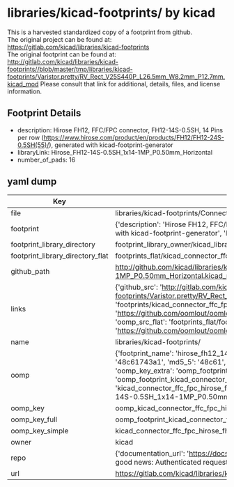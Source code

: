 # libraries/kicad-footprints/ by kicad  
This is a harvested standardized copy of a footprint from github.  
The original project can be found at:  
https://gitlab.com/kicad/libraries/kicad-footprints  
The original footprint can be found at:
http://gitlab.com/kicad/libraries/kicad-footprints//blob/master/tmp/libraries/kicad-footprints/Varistor.pretty/RV_Rect_V25S440P_L26.5mm_W8.2mm_P12.7mm.kicad_mod
Please consult that link for additional, details, files, and license information.  
## Footprint Details
* description: Hirose FH12, FFC/FPC connector, FH12-14S-0.5SH, 14 Pins per row (https://www.hirose.com/product/en/products/FH12/FH12-24S-0.5SH(55)/), generated with kicad-footprint-generator  
* libraryLink: Hirose_FH12-14S-0.5SH_1x14-1MP_P0.50mm_Horizontal  
* number_of_pads: 16  
## yaml dump  
| Key | Value |  
| --- | --- |  
| file | libraries/kicad-footprints/Connector_FFC-FPC.pretty/Hirose_FH12-14S-0.5SH_1x14-1MP_P0.50mm_Horizontal.kicad_mod |  
| footprint | {'description': 'Hirose FH12, FFC/FPC connector, FH12-14S-0.5SH, 14 Pins per row (https://www.hirose.com/product/en/products/FH12/FH12-24S-0.5SH(55)/), generated with kicad-footprint-generator', 'libraryLink': 'Hirose_FH12-14S-0.5SH_1x14-1MP_P0.50mm_Horizontal', 'number_of_pads': 16} |  
| footprint_library_directory | footprint_library_owner/kicad_libraries/kicad-footprints/ |  
| footprint_library_directory_flat | footprints_flat/kicad_connector_ffc_fpc_hirose_fh12_14s_0_5sh_1x14_1mp_p0_50mm_horizontal/working |  
| github_path | http://github.com/kicad/libraries/kicad-footprints//blob/master/tmp/libraries/kicad-footprints/Connector_FFC-FPC.pretty/Hirose_FH12-14S-0.5SH_1x14-1MP_P0.50mm_Horizontal.kicad_mod |  
| links | {'github_src': 'http://gitlab.com/kicad/libraries/kicad-footprints//blob/master/tmp/libraries/kicad-footprints/Varistor.pretty/RV_Rect_V25S440P_L26.5mm_W8.2mm_P12.7mm.kicad_mod', 'github_src_repo': 'https://gitlab.com/kicad/libraries/kicad-footprints', 'oomp_bot': 'footprints/kicad_connector_ffc_fpc_hirose_fh12_14s_0_5sh_1x14_1mp_p0_50mm_horizontal/working', 'oomp_bot_github': 'https://github.com/oomlout/oomlout_oomp_footprint_bot/tree/main/footprints/kicad_connector_ffc_fpc_hirose_fh12_14s_0_5sh_1x14_1mp_p0_50mm_horizontal/working', 'oomp_src_flat': 'footprints_flat/footprints_flat/kicad_connector_ffc_fpc_hirose_fh12_14s_0_5sh_1x14_1mp_p0_50mm_horizontal/working', 'oomp_src_flat_github': 'https://github.com/oomlout/oomlout_oomp_footprint_src/tree/main/footprints_flat/kicad_connector_ffc_fpc_hirose_fh12_14s_0_5sh_1x14_1mp_p0_50mm_horizontal/working'} |  
| name | libraries/kicad-footprints/ |  
| oomp | {'footprint_name': 'hirose_fh12_14s_0_5sh_1x14_1mp_p0_50mm_horizontal', 'library_name': 'connector_ffc_fpc', 'md5': '48c61743a1c210abb45863ce2cc237c9', 'md5_10': '48c61743a1', 'md5_5': '48c61', 'md5_6': '48c617', 'oomp_key': 'oomp_kicad_connector_ffc_fpc_hirose_fh12_14s_0_5sh_1x14_1mp_p0_50mm_horizontal', 'oomp_key_extra': 'oomp_footprint_kicad_connector_ffc_fpc_hirose_fh12_14s_0_5sh_1x14_1mp_p0_50mm_horizontal', 'oomp_key_full': 'oomp_footprint_kicad_connector_ffc_fpc_hirose_fh12_14s_0_5sh_1x14_1mp_p0_50mm_horizontal_48c617', 'oomp_key_simple': 'kicad_connector_ffc_fpc_hirose_fh12_14s_0_5sh_1x14_1mp_p0_50mm_horizontal', 'original_filename': 'libraries/kicad-footprints/Connector_FFC-FPC.pretty/Hirose_FH12-14S-0.5SH_1x14-1MP_P0.50mm_Horizontal.kicad_mod', 'owner_name': 'kicad'} |  
| oomp_key | oomp_kicad_connector_ffc_fpc_hirose_fh12_14s_0_5sh_1x14_1mp_p0_50mm_horizontal |  
| oomp_key_full | oomp_footprint_kicad_connector_ffc_fpc_hirose_fh12_14s_0_5sh_1x14_1mp_p0_50mm_horizontal |  
| oomp_key_simple | kicad_connector_ffc_fpc_hirose_fh12_14s_0_5sh_1x14_1mp_p0_50mm_horizontal |  
| owner | kicad |  
| repo | {'documentation_url': 'https://docs.github.com/rest/overview/resources-in-the-rest-api#rate-limiting', 'message': "API rate limit exceeded for 84.66.173.59. (But here's the good news: Authenticated requests get a higher rate limit. Check out the documentation for more details.)"} |  
| url | https://gitlab.com/kicad/libraries/kicad-footprints |  

